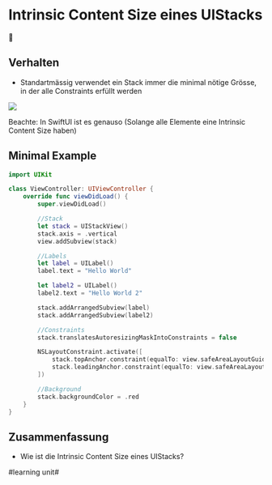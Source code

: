 # Intrinsic Content Size eines UIStacks
🥞

## Verhalten
- Standartmässig verwendet ein Stack immer die minimal nötige Grösse, in der alle Constraints erfüllt werden

![][image-1]

Beachte: In SwiftUI ist es genauso (Solange alle Elemente eine Intrinsic Content Size haben)

## Minimal Example

```swift
import UIKit

class ViewController: UIViewController {
    override func viewDidLoad() {
        super.viewDidLoad()

        //Stack
        let stack = UIStackView()
        stack.axis = .vertical
        view.addSubview(stack)

        //Labels
        let label = UILabel()
        label.text = "Hello World"

        let label2 = UILabel()
        label2.text = "Hello World 2"

        stack.addArrangedSubview(label)
        stack.addArrangedSubview(label2)

        //Constraints
        stack.translatesAutoresizingMaskIntoConstraints = false

        NSLayoutConstraint.activate([
            stack.topAnchor.constraint(equalTo: view.safeAreaLayoutGuide.topAnchor),
            stack.leadingAnchor.constraint(equalTo: view.safeAreaLayoutGuide.leadingAnchor)
        ])

        //Background
        stack.backgroundColor = .red
    }
}
```

## Zusammenfassung
- Wie ist die Intrinsic Content Size eines UIStacks?

[image-1]:	assets/simulator_screenshot_1956092B-D63C-405E-9386-3CC593F342A2.png

#learning unit#